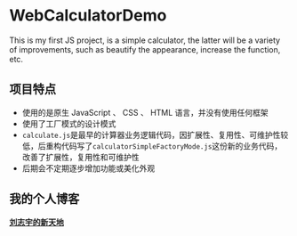 # WebCalculatorDemo
This is my first JS project, is a simple calculator, the latter will be a variety of improvements, such as beautify the appearance, increase the function, etc.

## 项目特点
* 使用的是原生 JavaScript 、 CSS 、 HTML 语言，并没有使用任何框架
* 使用了工厂模式的设计模式
* `calculate.js`是最早的计算器业务逻辑代码，因扩展性、复用性、可维护性较低，后重构代码写了`calculatorSimpleFactoryMode.js`这份新的业务代码，改善了扩展性，复用性和可维护性
* 后期会不定期逐步增加功能或美化外观

## 我的个人博客
**[刘志宇的新天地](http://barryliu1995.studio/)**
